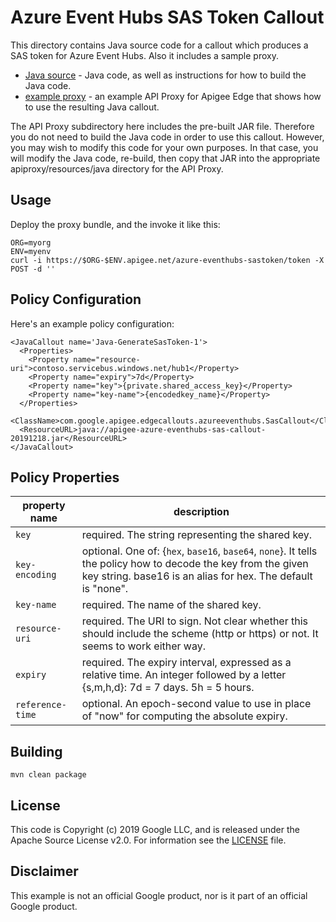# Azure Event Hubs SAS Token Callout

This directory contains Java source code for a callout which produces a
SAS token for Azure Event Hubs.  Also it includes a sample proxy.

- [Java source](./callout) - Java code, as well as instructions for how to build the Java code.
- [example proxy](./example-bundle) - an example API Proxy for Apigee Edge that shows how to use the resulting Java callout.

The API Proxy subdirectory here includes the pre-built JAR file. Therefore you
do not need to build the Java code in order to use this callout. However, you
may wish to modify this code for your own purposes. In that case, you will
modify the Java code, re-build, then copy that JAR into the appropriate
apiproxy/resources/java directory for the API Proxy.

## Usage

Deploy the proxy bundle, and the invoke it like this:
```
ORG=myorg
ENV=myenv
curl -i https://$ORG-$ENV.apigee.net/azure-eventhubs-sastoken/token -X POST -d ''

```

## Policy Configuration

Here's an example policy configuration:

```
<JavaCallout name='Java-GenerateSasToken-1'>
  <Properties>
    <Property name="resource-uri">contoso.servicebus.windows.net/hub1</Property>
    <Property name="expiry">7d</Property>
    <Property name="key">{private.shared_access_key}</Property>
    <Property name="key-name">{encodedkey_name}</Property>
  </Properties>
  <ClassName>com.google.apigee.edgecallouts.azureeventhubs.SasCallout</ClassName>
  <ResourceURL>java://apigee-azure-eventhubs-sas-callout-20191218.jar</ResourceURL>
</JavaCallout>
```

## Policy Properties

| property name    | description |
|------------------|--------------|
| `key`            | required. The string representing the shared key. |
| `key-encoding`   | optional. One of: {`hex`, `base16`, `base64`, `none`}. It tells the policy how to decode the key from the given key string. base16 is an alias for hex. The default is "none". |
| `key-name`       | required. The name of the shared key. |
| `resource-uri`   | required. The URI to sign.  Not clear whether this should include the scheme (http or https) or not. It seems to work either way. |
| `expiry`         | required. The expiry interval, expressed as a relative time. An integer followed by a letter {s,m,h,d}: 7d = 7 days. 5h = 5 hours. |
| `reference-time` | optional. An epoch-second value to use in place of "now" for computing the absolute expiry. |


## Building

```
mvn clean package
```


## License

This code is Copyright (c) 2019 Google LLC, and is released under the Apache Source License v2.0. For information see the [LICENSE](LICENSE) file.

## Disclaimer

This example is not an official Google product, nor is it part of an official Google product.
